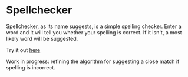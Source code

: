 # Spellchecker

Spellchecker, as its name suggests, is a simple spelling checker. Enter a word and it will tell you whether your spelling is correct. If it isn't, a most likely word will be suggested.

Try it out [here](http://spellchecker.azurewebsites.net)

Work in progress: refining the algorithm for suggesting a close match if spelling is incorrect.